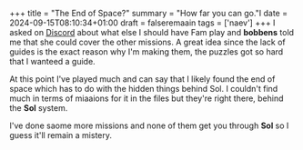 +++
title = "The End of Space?"
summary = "How far you can go."I
date = 2024-09-15T08:10:34+01:00
draft = falseremaain
tags = ['naev']
+++
I asked on [Discord](https://discord.com/) about what else I should have Fam play and **bobbens** told me that she could cover the other missions. A great idea since the lack of guides is the exact reason why I'm making them, the puzzles got so hard that I wanteed a guide.

At this point I've played much and can say that I likely found the end of space which has to do with the hidden things behind Sol. I couldn't find much in terms of miaaions for it in the files but they're right there, behind the **Sol** system.

I've done saome more missions and none of them get you through **Sol** so I guess it'll remain a mistery.

